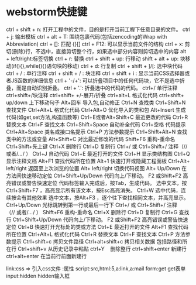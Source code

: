 # webstorm快捷键

ctrl + shift + n: 打开工程中的文件，目的是打开当前工程下任意目录的文件。
ctrl + j: 输出模板
ctrl + alt + T: 围绕包裹代码(包括zencoding的Wrap with Abbreviation)
ctrl + []: 匹配 {}[]
ctrl + F12: 可以显示当前文件的结构
ctrl + x: 剪切(删除)行，不选中，直接剪切整个行，如果选中部分内容则剪切选中的内容
alt + left/right:标签切换
ctrl + r: 替换
ctrl + shift + up: 行移动
shift + alt + up: 块移动(if(){},while(){}语句块的移动)
ctrl + d: 行复制
ctrl + shift + ]/[: 选中块代码
ctrl + / : 单行注释
ctrl + shift + / : 块注释
ctrl + shift + i : 显示当前CSS选择器或者JS函数的详细信息
ctrl + '-/+': 可以折叠项目中的任何代码块，它不是选中折叠，而是自动识别折叠。
ctrl + '.': 折叠选中的代码的代码。
ctrl+/ 单行注释
ctrl+shift+/块注释
ctrl+shift+ +/-展开/折叠
ctrl+alt+L 格式化代码
ctrl+shift+ up/down 上下移动句子
Alt+回车 导入包,自动修正
Ctrl+N 查找类
Ctrl+Shift+N 查找文件
Ctrl+Alt+L 格式化代码
Ctrl+Alt+O 优化导入的类和包
Alt+Insert 生成代码(如get,set方法,构造函数等)
Ctrl+E或者Alt+Shift+C 最近更改的代码
Ctrl+R 替换文本
Ctrl+F 查找文本
Ctrl+Shift+Space 自动补全代码
Ctrl+空格 代码提示
Ctrl+Alt+Space 类名或接口名提示
Ctrl+P 方法参数提示
Ctrl+Shift+Alt+N 查找类中的方法或变量
Alt+Shift+C 对比最近修改的代码
Shift+F6 重构-重命名
Ctrl+Shift+先上键
Ctrl+X 删除行
Ctrl+D 复制行
Ctrl+/ 或 Ctrl+Shift+/ 注释（// 或者/*...*/ ）
Ctrl+J 自动代码
Ctrl+E 最近打开的文件
Ctrl+H 显示类结构图
Ctrl+Q 显示注释文档
Alt+F1 查找代码所在位置
Alt+1 快速打开或隐藏工程面板
Ctrl+Alt+ left/right 返回至上次浏览的位置
Alt+ left/right 切换代码视图
Alt+ Up/Down 在方法间快速移动定位
Ctrl+Shift+Up/Down 代码向上/下移动。
F2 或Shift+F2 高亮错误或警告快速定位
代码标签输入完成后，按Tab，生成代码。
选中文本，按Ctrl+Shift+F7 ，高亮显示所有该文本，按Esc高亮消失。
Ctrl+W 选中代码，连续按会有其他效果
选中文本，按Alt+F3 ，逐个往下查找相同文本，并高亮显示。
Ctrl+Up/Down 光标跳转到第一行或最后一行下
Ctrl+/ 或 Ctrl+Shift+/ 注释（// 或者/*…*/ ）
Shift+F6 重构-重命名
Ctrl+X 删除行
Ctrl+D 复制行
Ctrl+G 查找行
Ctrl+Shift+Up/Down 代码向上/下移动。
F2 或Shift+F2 高亮错误或警告快速定位
Ctrl+B 快速打开光标处的类或方法
Ctrl+E 最近打开的文件
Alt+F1 查找代码所在位置
Ctrl+Alt+L 格式化代码
Ctrl+R 替换文本
Ctrl+F 查找文本
Ctrl+P 方法参数提示
Ctrl+shift+c 拷贝文件路径
Ctrl+alt+shift+c 拷贝相关数据 包括路径和所在行
Ctrl+shift+v 从历史记录中粘贴
ctrl+Y    删除整行
ctrl+shift+enter 新建行
ctrl+alt+enter 在当前行前面新建行

link:css => 引入css文件  :属性  script:src,html:5,a:link,a:mail
form:get get表单
input:hidden hidden输入框
